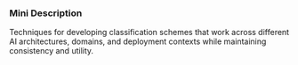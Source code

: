 ### Mini Description

Techniques for developing classification schemes that work across different AI architectures, domains, and deployment contexts while maintaining consistency and utility.
